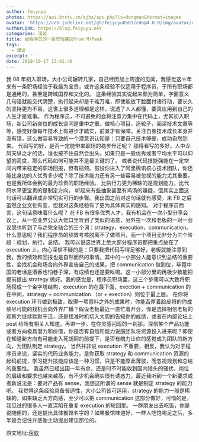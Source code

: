```yaml
---
author: feiyuyu
photos: https://api.btstu.cn/sjbz/api.php?lx=dongman&format=images
avatar: 'https://cdn.jsdelivr.net/gh/feiyuyu0503/cdn@4.0.0/img/avatar/avater.jpg'
authorLink: https://blog.feiyuyu.net
categories: 漫谈
title: 给程序员的一条职场建议From MrPeak
tags:
  - 漫谈
excerpt: ''
date: 2018-10-17 13:41:40
---
```


我 08 年初入职场，大小公司辗转几家，自己经历加上周遭的见闻，我感觉这十年来有一条职场经验于我最为宝贵，或许这条经验不仅适用于程序员，于所有职场都是通用的，甚至是跨域国界和文化的。 这条经验其实说起来颇为简单，字面意义几句话就能交代清楚，执行起来却是千难万难，即使能放下脸面付诸行动，要长久的坚持更为不易。这世上很多道理都是这样，说透了人人都懂，要真应用到自己的人生才是难事。 作为程序员，不可避免的会将注意力集中在代码上，尤其初入职场，新公司新岗位的成长空间是重中之重。做核心项目，造轮子，阅读技术文章等等，感觉好像每年技术上有进步才踏实，前景才有保障。关注自身技术成长本身并没有错，这么做容易导致的一个潜意识认知是：只要自己技术够硬，成功自然到来。 代码写的好，是否一定能带来职场的稳步升迁呢？ 那得看写的多好，人中龙凤天纵之才的话，谁也按不住自然会出头。如果只是一般优秀或者平均水平可以仰望的高度，那么代码如何可能并不是最关键的了。 或者说代码技能强能在一定空间内带来稳定的职场回报，但有瓶颈。假设你进入了阿里腾讯核心技术团队，你还能比身边的人优秀多少呢？除了技术能力还有另一些容易被忽视的能力尤其重要，也是我所体会到的最为珍贵的职场经验。 比执行力更为稀缺的是规划能力，比代码水平更宝贵的是制定方向。 听起来有些抽象甚至有鸡汤的嫌疑，但其实上面这句话可以翻译成非常切实可行的步骤。我出国之前对这句话就有感受，来 FB 之后虽然企业文化有变，但我对这条经验有了更为具体真实的感知。 对于程序员而言，这句话意味着什么呢？ 在 FB 有很多优秀人才，我有机会在一次小型分享会议上，从一位业界公认大佬口里听到了类似的语意，另外在一次和老板的一对一会议里也听到了与之完全贴合的三个词：strategy，execution，communication。 什么意思呢？我们程序员的绩效考核脱离不了做项目，而一个项目无非分为三个阶段：规划，执行，总结。 我可以说这世界上绝大部分程序员都把重点放在了 execution 上，内心深信不疑的是：只要我把代码写得足够好，老板就能注意到我，我的绩效和回报也是自然而然的事情。其中的一小部分人能意识到总结的重要性，会找机会和场合向外界宣告自己的成果，把 communication 做到位，毕竟中国的老话是酒香也怕巷子深，有成绩也还是要吆喝。这一小部分里的再极少数能把提前提出 strategy 做好。我的感觉是，程序员职场里，这三个步骤可以大致将职场搭成一个金字塔结构，execution 的在最下面，exection + communication 的在中间，strategy + communication （or + exection）则位于最上层。 在你将 execution 环节做到极致，取得一项意料之外的成果时，你能否厚着脸皮将的你成绩尽可能的找机会向外界广播？假设老板最近一直忙着开会，你是选择相信老板的观察力继续默默干活，还是找准时机切入大胆的告知你的成绩，或者在内部论坛上 post 给所有相关人知道。再进一步，在你灵感闪现的一刹那，深信某个产品功能或者方向极具潜力和价值，你是否有自信和能力说服团队将资源投入进来呢？即使在知道新方向有可能走入死胡同的前提下，是否有魄力让你的感觉成为团队的新方向，为团队制定 strategy。 当然并非说 execution 不重要，相反，我认为对于程序员来说，坚实的代码业务能力，是你获取 strategy 和 communication 资源的起码前提，学习提升技能应该是一种习惯，只是不能厚此薄彼，而忽视规划和总结的重要性。 我虽然已经出国一年有余，还是时不时能收到国内猎头的骚扰，岗位的层级和要求也越来越高，有不少机会确实很有诱惑力，最近我听到一个新要求或者新说法是：要对产品有 sense，我想这所谓的 sense 就是制定 strategy 的能力吧。 我觉得这条经验具备普适性，大小公司皆可运用，strategy 的能力一般是稀缺的，如果缺乏大方向感，至少可以把 communication 这部分做好，可惜的是，我见过的很多人一直深陷在重复 execution 的轮回里。 一群朋友出去吃饭，你是说随便的，还是提出具体餐馆名字的？如果餐馆味道好，一群人吃饱喝足之后，多半是会记住并感谢主动提出建议那位的。

原文地址:[获取](https://mp.weixin.qq.com/s/0_gGWQ98fopmb5HHtMnPwQ)
